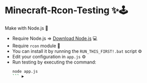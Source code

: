 # Minecraft-Rcon-Testing ✨🕹️

Make with Node.js 🚀
- Require Node.js => [Download Node.js](https://nodejs.org/en/download) 💻
- Require `rcon` module 🔌
- You can install it by running the `RUN_THIS_FIRST!.bat` script ⚙️
- Edit your configuration in `app.js` ⚙️
- Run testing by executing the command:
  ```bash
  node app.js
  ``` ▶️
